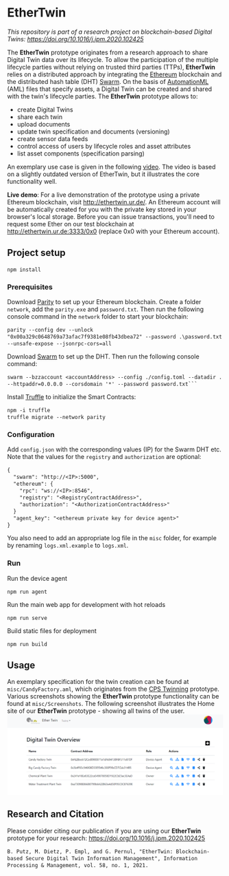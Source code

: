 # EtherTwin

*This repository is part of a research project on blockchain-based Digital Twins: https://doi.org/10.1016/j.ipm.2020.102425*

The **EtherTwin** prototype originates from a research approach to share Digital Twin data over its lifecycle.
To allow the participation of the multiple lifecycle parties without relying on trusted third parties (TTPs), **EtherTwin** relies on a distributed approach by integrating the [Ethereum](ethereum.org) blockchain and the distributed hash table (DHT) [Swarm](swarm.ethereum.org).
On the basis of [AutomationML](https://www.automationml.org/) (AML) files that specify assets, a Digital Twin can be created and shared with the twin's lifecycle parties.
The **EtherTwin** prototype allows to:
- create Digital Twins
- share each twin  
- upload documents
- update twin specification and documents (versioning)
- create sensor data feeds
- control access of users by lifecycle roles and asset attributes
- list asset components (specification parsing)

An exemplary use case is given in the following [video](https://drive.google.com/open?id=1Bq8xNVj2TEluJ3_-DK3eLaDQvqv9rLQ8). The video is based on a slightly outdated version of EtherTwin, but it illustrates the core functionality well.

**Live demo**: For a live demonstration of the prototype using a private Ethereum blockchain, visit http://ethertwin.ur.de/.
An Ethereum account will be automatically created for you with the private key stored in your browser's local storage. Before you can issue transactions, you'll need to request some Ether on our test blockchain at http://ethertwin.ur.de:3333/0x0 (replace 0x0 with your Ethereum account).
## Project setup
```
npm install
```

### Prerequisites

Download [Parity](https://github.com/paritytech/parity-ethereum/releases) to set up your Ethereum blockchain. Create a folder `network`, add the `parity.exe` and `password.txt`.
Then run the following console command in the `network` folder to start your blockchain:
```
parity --config dev --unlock "0x00a329c0648769a73afac7f9381e08fb43dbea72" --password .\password.txt --unsafe-expose --jsonrpc-cors=all
```

Download [Swarm](https://swarm.ethereum.org/downloads/) to set up the DHT. 
Then run the following console command:
```
swarm --bzzaccount <accountAddress> --config ./config.toml --datadir . --httpaddr=0.0.0.0 --corsdomain '*' --password password.txt```
```

Install [Truffle](https://github.com/trufflesuite/truffle) to initialize the Smart Contracts:
```
npm -i truffle
truffle migrate --network parity
```

### Configuration
Add `config.json` with the corresponding values (IP) for the Swarm DHT etc.
Note that the values for the `registry` and `authorization` are optional:
```
{
  "swarm": "http://<IP>:5000",
  "ethereum": {
    "rpc": "ws://<IP>:8546",
    "registry": "<RegistryContractAddress>",
    "authorization": "<AuthorizationContractAddress>"
  }
  "agent_key": "<ethereum private key for device agent>"
}
```

You also need to add an appropriate log file in the `misc` folder, for example by renaming `logs.xml.example` to `logs.xml`.

### Run
Run the device agent
```
npm run agent
```

Run the main web app for development with hot reloads
```
npm run serve
```

Build static files for deployment
```
npm run build
```

## Usage
An exemplary specification for the twin creation can be found at `misc/CandyFactory.aml`, which originates from the [CPS Twinning](https://github.com/sbaresearch/cps-twinning) prototype. 
Various screenshots showing the **EtherTwin** prototype functionality can be found at `misc/Screenshots`. The following screenshot illustrates the Home site of our
**EtherTwin** prototype - showing  all twins of the user.
![Start page of the **EtherTwin** prototype](./misc/Screenshots/Screenshot_Home.PNG "Start page of the **EtherTwin** prototype")


## Research and Citation
Please consider citing our publication if you are using our **EtherTwin** prototype for your research: https://doi.org/10.1016/j.ipm.2020.102425 

```
B. Putz, M. Dietz, P. Empl, and G. Pernul, "EtherTwin: Blockchain-based Secure Digital Twin Information Management", Information Processing & Management, vol. 58, no. 1, 2021.
```
